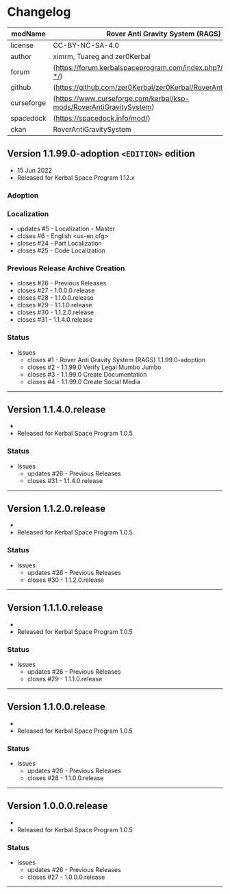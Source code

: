 # Changelog  
  
| modName    | Rover Anti Gravity System (RAGS)                                    |
| ---------- | ------------------------------------------------------------------- |
| license    | CC-BY-NC-SA-4.0                                                     |
| author     | ximrm, Tuareg and zer0Kerbal                                        |
| forum      | (https://forum.kerbalspaceprogram.com/index.php?/topic/208483-*/)   |
| github     | (https://github.com/zer0Kerbal/zer0Kerbal/RoverAntiGravitySystem)   |
| curseforge | (https://www.curseforge.com/kerbal/ksp-mods/RoverAntiGravitySystem) |
| spacedock  | (https://spacedock.info/mod/)                                       |
| ckan       | RoverAntiGravitySystem                                              |

## Version 1.1.99.0-adoption `<EDITION>` edition

* 15 Jun 2022
* Released for Kerbal Space Program 1.12.x

### Adoption

### Localization

  * updates #5 - Localization - Master
  * closes #6 - English <us-en.cfg>
  * closes #24 - Part Localization
  * closes #25 - Code Localization

### Previous Release Archive Creation

  * closes #26 - Previous Releases
  * closes #27 - 1.0.0.0.release
  * closes #28 - 1.1.0.0.release
  * closes #29 - 1.1.1.0.release
  * closes #30 - 1.1.2.0.release
  * closes #31 - 1.1.4.0.release


### Status

* Issues
  * closes #1 - Rover Anti Gravity System (RAGS) 1.1.99.0-adoption <NAME>
  * closes #2 - 1.1.99.0 Verify Legal Mumbo Jumbo
  * closes #3 - 1.1.99.0 Create Documentation
  * closes #4 - 1.1.99.0 Create Social Media


---

## Version 1.1.4.0.release

* 
* Released for Kerbal Space Program 1.0.5

### Status

* Issues
  * updates #26 - Previous Releases
  * closes #31 - 1.1.4.0.release

---

## Version 1.1.2.0.release

* 
* Released for Kerbal Space Program 1.0.5

### Status

* Issues
  * updates #26 - Previous Releases
  * closes #30 - 1.1.2.0.release

---

## Version 1.1.1.0.release

* 
* Released for Kerbal Space Program 1.0.5

### Status

* Issues
  * updates #26 - Previous Releases
  * closes #29 - 1.1.1.0.release


---

## Version 1.1.0.0.release

* 
* Released for Kerbal Space Program 1.0.5

### Status

* Issues
  * updates #26 - Previous Releases
  * closes #28 - 1.1.0.0.release

---

## Version 1.0.0.0.release

* 
* Released for Kerbal Space Program 1.0.5

### Status

* Issues
  * updates #26 - Previous Releases
  * closes #27 - 1.0.0.0.release

---
